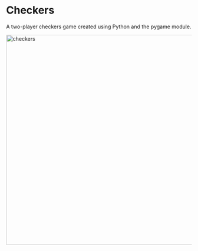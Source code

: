 # Checkers

A two-player checkers game created using Python and the pygame module.

<img width="570" height="570" alt="checkers" src="https://user-images.githubusercontent.com/89328228/179604053-4603e903-bf2e-4ba3-b05b-936bab229904.png">

